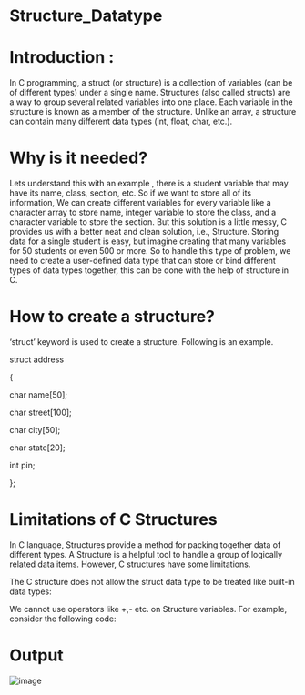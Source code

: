 # Structure_Datatype
# Introduction :
In C programming, a struct (or structure) is a collection of variables (can be of different types) under a single name. Structures (also called structs) are a way to group several related variables into one place. Each variable in the structure is known as a member of the structure. Unlike an array, a structure can contain many different data types (int, float, char, etc.).

# Why is it needed?
Lets understand this with an example , there is a student variable that may have its name, class, section, etc. So if we want to store all of its information, We can create different variables for every variable like a character array to store name, integer variable to store the class, and a character variable to store the section. But this solution is a little messy, C provides us with a better neat and clean solution, i.e., Structure. Storing data for a single student is easy, but imagine creating that many variables for 50 students or even 500 or more. So to handle this type of problem, we need to create a user-defined data type that can store or bind different types of data types together, this can be done with the help of structure in C.

# How to create a structure? 
‘struct’ keyword is used to create a structure. Following is an example.  

struct address

{

   char name[50];
   
   char street[100];
   
   char city[50];
   
   char state[20];
   
   int pin;
   
};
# Limitations of C Structures
In C language, Structures provide a method for packing together data of different types. A Structure is a helpful tool to handle a group of logically related data items. However, C structures have some limitations.

The C structure does not allow the struct data type to be treated like built-in data types:

We cannot use operators like +,- etc. on Structure variables. For example, consider the following code: 

# Output
![image](https://user-images.githubusercontent.com/76811184/234385720-88bd6e62-f397-4151-b97b-d8c9330f9194.png)
